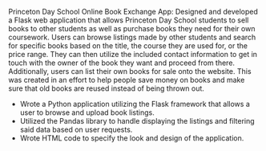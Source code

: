 Princeton Day School Online Book Exchange App: Designed and developed a Flask web application that allows Princeton Day School students to sell books to other students as well as purchase books they need for their own coursework. Users can browse listings made by other students and search for specific books based on the title, the course they are used for, or the price range. They can then utilize the included contact information to get in touch with the owner of the book they want and proceed from there. Additionally, users can list their own books for sale onto the website. This was created in an effort to help people save money on books and make sure that old books are reused instead of being thrown out.

- Wrote a Python application utilizing the Flask framework that allows a user to browse and upload book listings.
- Utilized the Pandas library to handle displaying the listings and filtering said data based on user requests.
- Wrote HTML code to specify the look and design of the application.
